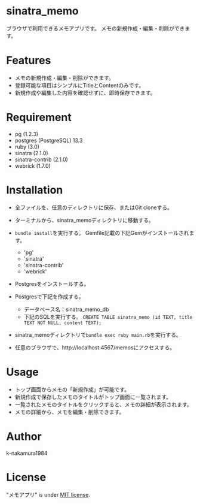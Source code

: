 # sinatra_memo
ブラウザで利用できるメモアプリです。
メモの新規作成・編集・削除ができます。

# Features
- メモの新規作成・編集・削除ができます。
- 登録可能な項目はシンプルにTitleとContentのみです。
- 新規作成や編集した内容を確認せずに、即時保存できます。

# Requirement
- pg (1.2.3)
- postgres (PostgreSQL) 13.3
- ruby (3.0)
- sinatra (2.1.0)
- sinatra-contrib (2.1.0)
- webrick (1.7.0)

# Installation
- 全ファイルを、任意のディレクトリに保存、またはGit cloneする。
- ターミナルから、sinatra_memoディレクトリに移動する。
- `bundle install`を実行する。
  Gemfile記載の下記Gemがインストールされます。
  - 'pg'
  - 'sinatra'
  - 'sinatra-contrib'
  - 'webrick'

- Postgresをインストールする。
- Postgresで下記を作成する。
  - データベース名：sinatra_memo_db
  - 下記のSQLを実行する。
    `CREATE TABLE sinatra_memo (id TEXT, title TEXT NOT NULL, content TEXT);`
- sinatra_memoディレクトリで`bundle exec ruby main.rb`を実行する。
- 任意のブラウザで、http://localhost:4567/memosにアクセスする。

# Usage
- トップ画面からメモの「新規作成」が可能です。
- 新規作成で保存したメモのタイトルがトップ画面に一覧されます。
- 一覧されたメモのタイトルをクリックすると、メモの詳細が表示されます。
- メモの詳細から、メモを編集・削除できます。

# Author
k-nakamura1984

# License
"メモアプリ" is under [MIT license](https://en.wikipedia.org/wiki/MIT_License).
